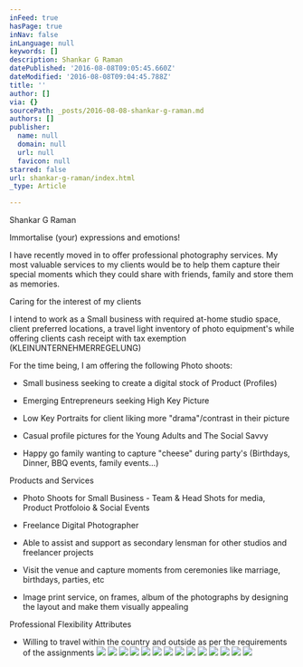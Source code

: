 ```yaml
---
inFeed: true
hasPage: true
inNav: false
inLanguage: null
keywords: []
description: Shankar G Raman
datePublished: '2016-08-08T09:05:45.660Z'
dateModified: '2016-08-08T09:04:45.788Z'
title: ''
author: []
via: {}
sourcePath: _posts/2016-08-08-shankar-g-raman.md
authors: []
publisher:
  name: null
  domain: null
  url: null
  favicon: null
starred: false
url: shankar-g-raman/index.html
_type: Article

---
```

Shankar G Raman

Immortalise (your) expressions and emotions!

I have recently moved in to offer professional photography services. My most valuable services to my clients would be to help them capture their special moments which they could share with friends, family and store them as memories.

Caring for the interest of my clients

I intend to work as a Small business with required at-home studio space, client preferred locations, a travel light inventory of photo equipment's while offering clients cash receipt with tax exemption (KLEINUNTERNEHMERREGELUNG)

For the time being, I am offering the following Photo shoots:

- Small business seeking to create a digital stock of Product (Profiles)

- Emerging Entrepreneurs seeking High Key Picture

- Low Key Portraits for client liking more "drama"/contrast in their picture

- Casual profile pictures for the Young Adults and The Social Savvy

- Happy go family wanting to capture "cheese" during party's (Birthdays, Dinner, BBQ events, family events...)

Products and Services

- Photo Shoots for Small Business - Team & Head Shots for media, Product Protfoloio & Social Events 

- Freelance Digital Photographer

- Able to assist and support as secondary lensman for other studios and freelancer projects

- Visit the venue and capture moments from ceremonies like marriage, birthdays, parties, etc

- Image print service, on frames, album of the photographs by designing the layout and make them visually appealing

Professional Flexibility Attributes 

- Willing to travel within the country and outside as per the requirements of the assignments
![](https://the-grid-user-content.s3-us-west-2.amazonaws.com/7a3b2131-bb2f-4061-9439-be3b937afeb7.jpg)
![](https://the-grid-user-content.s3-us-west-2.amazonaws.com/cd3b4cf5-00da-4c13-a6e4-505473ff5509.jpg)
![](https://the-grid-user-content.s3-us-west-2.amazonaws.com/f2836b42-9539-4b3a-a28c-3cceebed300d.jpg)
![](https://the-grid-user-content.s3-us-west-2.amazonaws.com/fd5f621b-af1b-4819-9777-be659cf08f88.jpg)
![](https://the-grid-user-content.s3-us-west-2.amazonaws.com/f639a56d-7b27-4551-b1b5-c832e312f42d.jpg)
![](https://the-grid-user-content.s3-us-west-2.amazonaws.com/2393c868-77ac-42c8-bae9-b5edbb93cdf7.jpg)
![](https://the-grid-user-content.s3-us-west-2.amazonaws.com/6619544d-c9ea-4257-8a65-97b600f5921f.jpg)
![](https://the-grid-user-content.s3-us-west-2.amazonaws.com/4ad71b0d-f5ea-4e59-a830-53d8a9d366dd.jpg)
![](https://the-grid-user-content.s3-us-west-2.amazonaws.com/9c26b3c0-b5c6-476e-9477-e905dae1218e.jpg)
![](https://the-grid-user-content.s3-us-west-2.amazonaws.com/8874acb6-98ab-4388-af92-bb144b6b229d.jpg)
![](https://the-grid-user-content.s3-us-west-2.amazonaws.com/1db80139-c87e-4623-9962-28fcfe2147bd.jpg)
![](https://the-grid-user-content.s3-us-west-2.amazonaws.com/9afaa593-6feb-46ef-9eb3-dabc246c9dce.jpg)
![](https://the-grid-user-content.s3-us-west-2.amazonaws.com/6cddef4e-cfbb-4107-808a-1fda9ad9c293.jpg)
![](https://the-grid-user-content.s3-us-west-2.amazonaws.com/c01d4ef3-a31b-44ae-954d-ddc59ff1ec56.jpg)